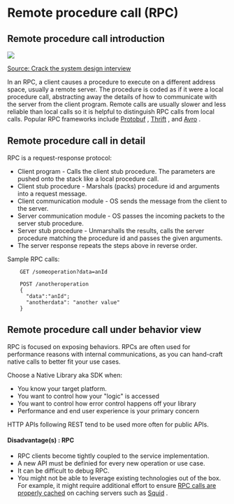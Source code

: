 # Remote procedure call (RPC) 

## Remote procedure call introduction

![](https://camo.githubusercontent.com/1a3d7771c0b0a7816d0533fffeb6eeeb442d9945/687474703a2f2f692e696d6775722e636f6d2f6946344d6b62352e706e67) 

[Source: Crack the system design interview](http://www.puncsky.com/blog/2016/02/14/crack-the-system-design-interview/)

In an RPC, a client causes a procedure to execute on a different address space, usually a remote server. The procedure is coded as if it were a local procedure call, abstracting away the details of how to communicate with the server from the client program. Remote calls are usually slower and less reliable than local calls so it is helpful to distinguish RPC calls from local calls. Popular RPC frameworks include [Protobuf](https://developers.google.com/protocol-buffers/) , [Thrift](https://thrift.apache.org/) , and [Avro](https://avro.apache.org/docs/current/) .

## Remote procedure call in detail 
RPC is a request-response protocol:

- Client program - Calls the client stub procedure. The parameters are pushed onto the stack like a local procedure call.
- Client stub procedure - Marshals (packs) procedure id and arguments into a request message.
- Client communication module - OS sends the message from the client to the server.
- Server communication module - OS passes the incoming packets to the server stub procedure.
- Server stub procedure - Unmarshalls the results, calls the server procedure matching the procedure id and passes the given arguments.
- The server response repeats the steps above in reverse order.

Sample RPC calls:
```
    GET /someoperation?data=anId
    
    POST /anotheroperation
    {
      "data":"anId";
      "anotherdata": "another value"
    }
```

## Remote procedure call under behavior view 

RPC is focused on exposing behaviors. RPCs are often used for performance reasons with internal communications, as you can hand-craft native calls to better fit your use cases.

Choose a Native Library aka SDK when:

- You know your target platform.
- You want to control how your "logic" is accessed
- You want to control how error control happens off your library
- Performance and end user experience is your primary concern

HTTP APIs following REST tend to be used more often for public APIs.

#### Disadvantage(s) : RPC

- RPC clients become tightly coupled to the service implementation.
- A new API must be definied for every new operation or use case.
- It can be difficult to debug RPC.
- You might not be able to leverage existing technologies out of the box. For example, it might require additional effort to ensure [RPC calls are properly cached](http://etherealbits.com/2012/12/debunking-the-myths-of-rpc-rest/)  on caching servers such as [Squid](http://www.squid-cache.org/) .